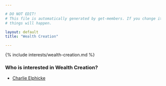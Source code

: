 ```yaml
---

# DO NOT EDIT!
# This file is automatically generated by get-members. If you change it, bad
# things will happen.

layout: default
title: "Wealth Creation"

---
```


{% include interests/wealth-creation.md %}

### Who is interested in Wealth Creation?


* [Charlie Elphicke](../members/charlie-elphicke.html)
